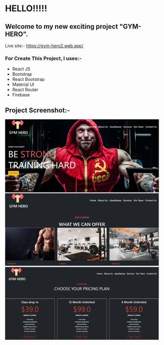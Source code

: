 # HELLO!!!!!
 ## Welcome to my new exciting project "GYM-HERO".
Live site:- https://gym-hero2.web.app/
<br/>

### For Create This Project, I uses:-
<ul>
<li>React JS</li>
<li>Bootstrap</li>
<li>React Bootstrap</li>
<li>Material UI</li>
<li>React Router</li>
<li>Firebase</li>
</ul>


## Project Screenshot:-
<img src ="./src/images/screenShot/home.png"/>
<br/>
<img src ="./src/images/screenShot/about.png"/>
<br/>
<img src ="./src/images/screenShot/services.png"/>